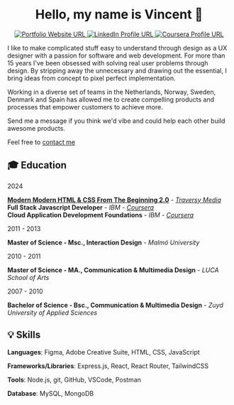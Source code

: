 <h1 align="center">Hello, my name is Vincent 👋 </h1> 

<p align="center">
  <a href="https://vince.media/">
    <img src="https://img.shields.io/badge/Portfolio-255E63?style=for-the-badge&logo=About.me&logoColor=white" alt="Portfolio Website URL">
  </a>
  <a href="https://www.linkedin.com/in/vince-media/">
    <img src="https://img.shields.io/badge/LinkedIn-0077B5?style=for-the-badge&logo=linkedin&logoColor=white" alt="LinkedIn Profile URL" />
  </a>
  <a href="https://www.coursera.org/learner/vincemedia">
    <img src="https://img.shields.io/badge/Coursera-0056D2?style=for-the-badge&logo=Coursera&logoColor=white" alt="Coursera Profile URL" />
  </a>
</p>

I like to make complicated stuff easy to understand through design as a UX designer with a passion for software and web development. For more than 15 years I've been obsessed with solving real user problems through design. By stripping away the unnecessary and drawing out the essential, I bring ideas from concept to pixel perfect implementation. 

Working in a diverse set of teams in the Netherlands, Norway, Sweden, Denmark and Spain has allowed me to create compelling products and processes that empower customers to achieve more.

Send me a message if you think we'd vibe and could help each other build awesome products. 

Feel free to [contact me](https://vince.media)

## 🎓 Education

2024

[**Modern Modern HTML & CSS From The Beginning 2.0**](https://www.traversymedia.com/modern-html-css-from-the-beginning)  - [*Traversy Media*](https://app.kajabi.com/certificates/0ebb91c9)  
**Full Stack Javascript Developer** - *IBM* - [*Coursera*](https://coursera.org/share/)  
**Cloud Application Development Foundations** - *IBM* - [*Coursera*](https://www.coursera.org/account/accomplishments/specialization/2VRH378HSFJF)  

2011 - 2013

**Master of Science - Msc., Interaction Design** - *Malmö University*  

2010 - 2011

**Master of Science - MA., Communication & Multimedia Design** - *LUCA School of Arts*  

2007 - 2010

**Bachelor of Science - Bsc., Communication & Multimedia Design** - *Zuyd University of Applied Sciences*  


## 💡 Skills

**Languages**: Figma, Adobe Creative Suite, HTML, CSS, JavaScript

**Frameworks/Libraries**: Express.js, React, React Router, TailwindCSS

**Tools**: Node.js, git, GitHub, VSCode, Postman

**Database**: MySQL, MongoDB
